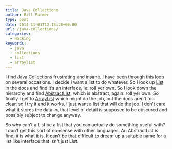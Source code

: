 ```yaml
---
title: Java Collections
author: Bill Farmer
type: post
date: 2014-11-01T12:18:28+00:00
url: /java-collections/
categories:
  - Hacking
keywords:
  - java
  - collections
  - list
  - arraylist
---
```

I find Java Collections frustrating and insane. I have been through this loop on several occasions. I decide I want a list to do whatever. So I look up [List][1] in the docs and find it&rsquo;s an interface, ie: roll yer own. So I look down the hierarchy and find [AbstractList][2], which is abstract, again: roll yer own. So finally I get to [ArrayList][3] which might do the job, but the docs aren&rsquo;t too clear, so I try it and it works. I just want a list that will do the job. I don&rsquo;t care what it stores the data in, that level of detail is supposed to be obscured and possibly subject to change anyway.

So why can&rsquo;t a List be a list that you can actually do something useful with? I don&rsquo;t get this sort of nonsense with other languages. An AbstractList is fine, it is what it is. It can&rsquo;t be that difficult to dream up a suitable name for a list like interface that isn&rsquo;t just List.

 [1]: http://developer.android.com/reference/java/util/List.html
 [2]: http://developer.android.com/reference/java/util/AbstractList.html
 [3]: http://developer.android.com/reference/java/util/ArrayList.html
